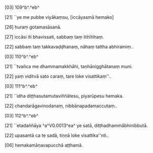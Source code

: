 [03] 109^b^.^eb^

[21] ``ye me pubbe viyākaṃsu, [iccāyasmā hemako]

[26] huraṃ gotamasāsanā.

[27] iccāsi iti bhavissati, sabbaṃ taṃ itihītihaṃ.

[22] sabbaṃ taṃ takkavaḍḍhanaṃ, nāhaṃ tattha abhiramiṃ..

[03] 110^b^.^eb^

[21] ``tvañca me dhammamakkhāhi, taṇhānigghātanaṃ muni.

[22] yaṃ viditvā sato caraṃ, tare loke visattikaṃ''..

[03] 111^b^.^eb^

[21] ``idha diṭṭhasutamutaviññātesu, piyarūpesu hemaka.

[22] chandarāgavinodanaṃ, nibbānapadamaccutaṃ..

[03] 112^b^.^eb^

[21] ``etadaññāya ^a^V0.0013^ea^ ye satā, diṭṭhadhammābhinibbutā.

[22] upasantā ca te sadā, tiṇṇā loke visattika''nti..

[06] hemakamāṇavapucchā aṭṭhamā.